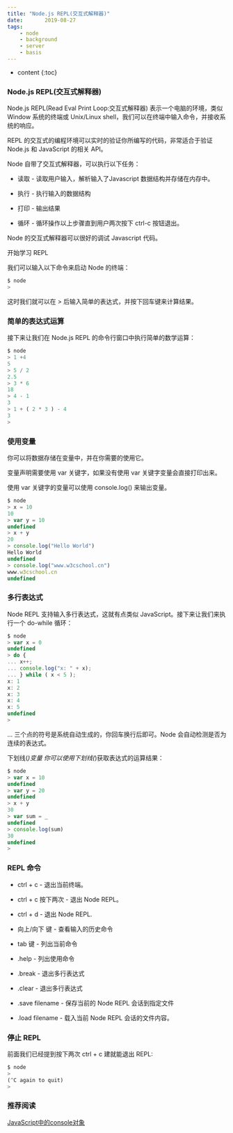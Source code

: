 ```yaml
---
title: "Node.js REPL(交互式解释器)"
date:       2019-08-27
tags:
	- node
	- background
	- server
	- basis
---
```






* content
{:toc}






### Node.js REPL(交互式解释器)

Node.js REPL(Read Eval Print Loop:交互式解释器) 表示一个电脑的环境，类似 Window 系统的终端或 Unix/Linux shell，我们可以在终端中输入命令，并接收系统的响应。

REPL 的交互式的编程环境可以实时的验证你所编写的代码，非常适合于验证 Node.js 和 JavaScript 的相关 API。

Node 自带了交互式解释器，可以执行以下任务：

- 读取 - 读取用户输入，解析输入了Javascript 数据结构并存储在内存中。

- 执行 - 执行输入的数据结构

- 打印 - 输出结果

- 循环 - 循环操作以上步骤直到用户两次按下 ctrl-c 按钮退出。

Node 的交互式解释器可以很好的调试 Javascript 代码。

开始学习 REPL

我们可以输入以下命令来启动 Node 的终端：

```javascript
$ node
> 
```
这时我们就可以在 > 后输入简单的表达式，并按下回车键来计算结果。

### 简单的表达式运算
接下来让我们在 Node.js REPL 的命令行窗口中执行简单的数学运算：

```javascript
$ node
> 1 +4
5
> 5 / 2
2.5
> 3 * 6
18
> 4 - 1
3
> 1 + ( 2 * 3 ) - 4
3
>
```
### 使用变量
你可以将数据存储在变量中，并在你需要的使用它。

变量声明需要使用 var 关键字，如果没有使用 var 关键字变量会直接打印出来。

使用 var 关键字的变量可以使用 console.log() 来输出变量。

```javascript
$ node
> x = 10
10
> var y = 10
undefined
> x + y
20
> console.log("Hello World")
Hello World
undefined
> console.log("www.w3cschool.cn")
www.w3cschool.cn
undefined
```
### 多行表达式
Node REPL 支持输入多行表达式，这就有点类似 JavaScript。接下来让我们来执行一个 do-while 循环：
```javascript
$ node
> var x = 0
undefined
> do {
... x++;
... console.log("x: " + x);
... } while ( x < 5 );
x: 1
x: 2
x: 3
x: 4
x: 5
undefined
>
```
... 三个点的符号是系统自动生成的，你回车换行后即可。Node 会自动检测是否为连续的表达式。

下划线(_)变量
你可以使用下划线(_)获取表达式的运算结果：
```javascript
$ node
> var x = 10
undefined
> var y = 20
undefined
> x + y
30
> var sum = _
undefined
> console.log(sum)
30
undefined
>
```
### REPL 命令
- ctrl + c - 退出当前终端。

- ctrl + c 按下两次 - 退出 Node REPL。

- ctrl + d - 退出 Node REPL.

- 向上/向下 键 - 查看输入的历史命令

- tab 键 - 列出当前命令

- .help - 列出使用命令

- .break - 退出多行表达式

- .clear - 退出多行表达式

- .save filename - 保存当前的 Node REPL 会话到指定文件

- .load filename - 载入当前 Node REPL 会话的文件内容。

### 停止 REPL
前面我们已经提到按下两次 ctrl + c 建就能退出 REPL:
```javascript
$ node
>
(^C again to quit)
>
```
### 推荐阅读 
[JavaScript中的console对象](https://www.w3cschool.cn/javascript_guide/javascript_guide-9hey2691.html)


